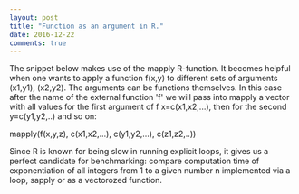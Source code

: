 ```yaml
---
layout: post
title: "Function as an argument in R."
date: 2016-12-22
comments: true
---
```


The snippet below makes use of the mapply R-function. It becomes helpful when one wants to apply a function f(x,y) to different sets of arguments (x1,y1), (x2,y2). The arguments can be functions themselves. In this case after the name of the external function 'f' we will pass into mapply a vector with all values for the first argument of f x=c(x1,x2,...), then for the second y=c(y1,y2,..) and so on:

mapply(f(x,y,z),
       c(x1,x2,...),
       c(y1,y2,...),
       c(z1,z2,..))

Since R is known for being slow in running explicit loops, it gives us a perfect candidate for benchmarking: compare computation time of
exponentiation of all  integers from 1 to a given number n implemented via a loop, sapply or as a vectorozed function.

<script src="https://gist.github.com/elizavetasemenova/91e429c6d824ddcbf2d7ec18fa19e954.js"></script>
